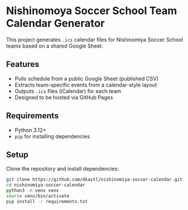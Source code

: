 # Nishinomoya Soccer School Team Calendar Generator

This project generates `.ics` calendar files for Nishinomiya Soccer School teams based on a shared Google Sheet.

## Features

- Pulls schedule from a public Google Sheet (published CSV)
- Extracts team-specific events from a calendar-style layout
- Outputs `.ics` files (iCalendar) for each team
- Designed to be hosted via GitHub Pages

## Requirements

- Python 3.12+
- `pip` for installing dependencies

## Setup

Clone the repository and install dependencies:

```bash
git clone https://github.com/dkastl/nishinomiya-soccer-calendar.git
cd nishinomiya-soccer-calendar
python3 -m venv venv
source venv/bin/activate
pip install -r requirements.txt
```
